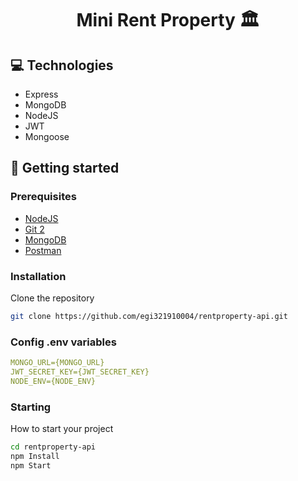 <h1 align="center" style="font-weight: bold;">Mini Rent Property 🏛</h1>

<h2 id="technologies">💻 Technologies</h2>

- Express
- MongoDB
- NodeJS
- JWT
- Mongoose

<h2 id="started">🚀 Getting started</h2>

<h3>Prerequisites</h3>

- [NodeJS](https://github.com/)
- [Git 2](https://github.com)
- [MongoDB](https://github.com)
- [Postman](https://github.com)

<h3>Installation</h3>

Clone the repository

```bash
git clone https://github.com/egi321910004/rentproperty-api.git
```

<h3>Config .env variables</h2>

```yaml
MONGO_URL={MONGO_URL}
JWT_SECRET_KEY={JWT_SECRET_KEY}
NODE_ENV={NODE_ENV}
```

<h3>Starting</h3>

How to start your project

```bash
cd rentproperty-api
npm Install
npm Start
```
